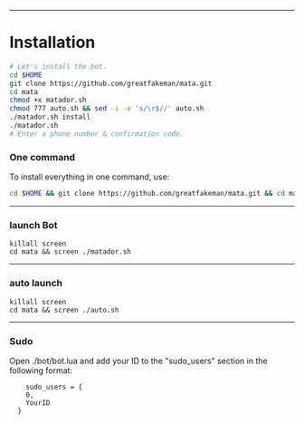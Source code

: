 


* * *


# Installation

```sh
# Let's install the bot.
cd $HOME
git clone https://github.com/greatfakeman/mata.git
cd mata
chmod +x matador.sh
chmod 777 auto.sh && sed -i -e 's/\r$//' auto.sh
./matador.sh install
./matador.sh 
# Enter a phone number & confirmation code.
```
### One command
To install everything in one command, use:
```sh
cd $HOME && git clone https://github.com/greatfakeman/mata.git && cd mata && chmod +x matador.sh && chmod 777 auto.sh && sed -i -e 's/\r$//' auto.sh && ./matador.sh install && ./matador.sh
```

* * *

### launch Bot

```
killall screen
cd mata && screen ./matador.sh
```

* * *


### auto launch 
```
killall screen
cd mata && screen ./auto.sh
```

* * *


### Sudo

Open ./bot/bot.lua and add your ID to the "sudo_users" section in the following format:
```
    sudo_users = {
    0,
    YourID
  }
